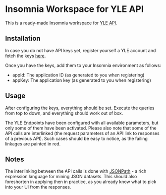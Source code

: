 # Insomnia Workspace for YLE API

This is a ready-made Insomnia workspace for [YLE API](http://developer.yle.fi/api_docs.html).

## Installation

In case you do not have API keys yet, register yourself a YLE account and fetch the keys [here](https://tunnus.yle.fi/api-avaimet).

Once you have the keys, add them to your Insomnia environment as follows:

* appId: The application ID (as generated to you when registering)
* appKey: The application key (as generated to you when registering)

## Usage

After configuring the keys, everything should be set. Execute the queries from top to down, and everything should work out of box.

The YLE Endpoints have been configured with all available parameters, but only some of them have been activated. Please also note that some of the API calls are interlinked 
(the request parameters of an API link to responses of a previous API). Such cases should be easy to notice, as the failing linkages are painted in red.

## Notes

The interlinking between the API calls is done with [JSONPath](http://goessner.net/articles/JsonPath/) - a rich expression language for mining JSON datasets. This should 
also foreshorten in applying then in practice, as you already know what to pick into your UI from the responses.
